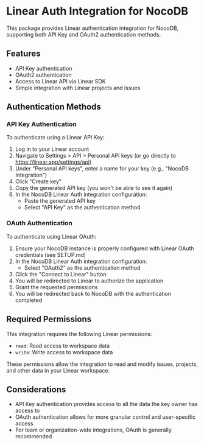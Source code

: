 # Linear Auth Integration for NocoDB

This package provides Linear authentication integration for NocoDB, supporting both API Key and OAuth2 authentication methods.

## Features

- API Key authentication
- OAuth2 authentication
- Access to Linear API via Linear SDK
- Simple integration with Linear projects and issues

## Authentication Methods

### API Key Authentication

To authenticate using a Linear API Key:

1. Log in to your Linear account
2. Navigate to Settings > API > Personal API keys (or go directly to https://linear.app/settings/api)
3. Under "Personal API keys", enter a name for your key (e.g., "NocoDB Integration")
4. Click "Create key"
5. Copy the generated API key (you won't be able to see it again)
6. In the NocoDB Linear Auth integration configuration:
   - Paste the generated API key
   - Select "API Key" as the authentication method

### OAuth Authentication

To authenticate using Linear OAuth:

1. Ensure your NocoDB instance is properly configured with Linear OAuth credentials (see SETUP.md)
2. In the NocoDB Linear Auth integration configuration:
   - Select "OAuth2" as the authentication method
3. Click the "Connect to Linear" button
4. You will be redirected to Linear to authorize the application
5. Grant the requested permissions
6. You will be redirected back to NocoDB with the authentication completed

## Required Permissions

This integration requires the following Linear permissions:
- `read`: Read access to workspace data
- `write`: Write access to workspace data

These permissions allow the integration to read and modify issues, projects, and other data in your Linear workspace.

## Considerations

- API Key authentication provides access to all the data the key owner has access to
- OAuth authentication allows for more granular control and user-specific access
- For team or organization-wide integrations, OAuth is generally recommended 
